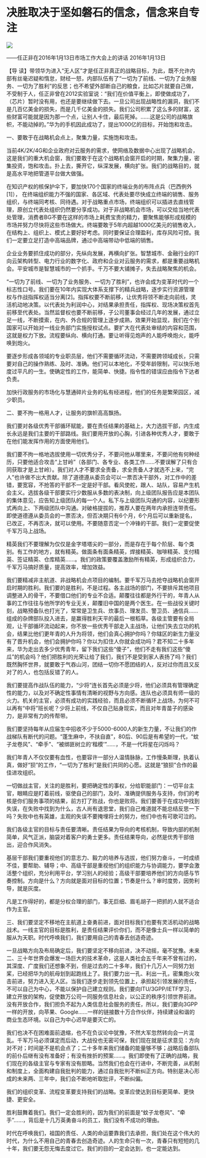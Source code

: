 # 决胜取决于坚如磐石的信念，信念来自专注
<img class="pv" src="https://api.visitor.plantree.me/visitor-badge/pv?namespace=plantree.me&key=renzhengfei-speeches/./docs/speeches/2016/01/决胜取决于坚如磐石的信念，信念来自专注.md">


——任正非在2016年1月13日市场工作大会上的讲话
2016年1月13日



【导  读】带领华为进入“无人区”才是任正非真正的战略目标，为此，既不允许内部有丝毫迟疑和惰怠，财经一怒，内部队伍有了“一切为了前线、一切为了业务服务、一切为了胜利”的反思；也不希望外部断自己的粮食，比如芯片就要自己做，不受制于人，任正非曾在2012实验室说：“我们在价值平衡上，即使做成功了，（芯片）暂时没有用，也还是要继续做下去。一旦公司出现战略性的漏洞，我们不是几百亿美金的损失，而是几千亿美金的损失。我们公司积累了这么多的财富，这些财富可能就是因为那一个点，让别人卡住，最后死掉。……这是公司的战略旗帜，不能动掉的。”华为的手机因此成功了，提出1000亿的目标，开始饱和攻击。



一、要敢于在战略机会点上，聚集力量，实施饱和攻击。

当前4K/2K/4G和企业政府对云服务的需求，使网络及数据中心出现了战略机会，这是我们的重大机会窗，我们要敢于在这个战略机会窗开启的时期，聚集力量，密集投资，饱和攻击。扑上去，撕开它，纵深发展，横向扩张。我们的战略目的，就是高水平地把管道平台做大做强。

在知识产权的核保护伞下，要加快170个国家的终端业务的布阵点兵（巴西例外[1]）， 在终端组织能力不强的国家、各区域、代表处要尽快成立终端的销售、服务组织，与终端同考核、同待遇。对于战略重点市场，终端组织可以插进去直线管理，原创立代表处组织仍然要分享成功。对于非战略机会市场，可以交给当地代表处管理，消费者BG不要在这样的市场上耗费宝贵的精力，要聚焦能够形成规模的市场并努力尽快将这些市场做大。终端要敢于5年内超越1000亿美元的销售收入，在结构上、组织上、模式上要好好考虑。同时要保证合理盈利，库存风险可控。我们一定要立足打造中高端品牌，通过中高端带动中低端的销售。

企业业务要抓住成功的部分，先纵向发展，再横向扩张。智慧城市、金融行业的IT向云架构转型、电力行业的数字化、政府和企业对云服务的需求，都是重要战略机会。平安城市是智慧城市的一个抓手。千万不要大铺摊子，失去战略聚焦的机会。

“一切为了前线、一切为了业务服务、一切为了胜利”，也许会成为变革时代的一个标志性口号。我们要在10年内实现大体系支撑下的精兵战略，逐步实行资源管理权与作战指挥权适当分离[2]。指挥权要不断前移，让优秀将领不断走向前线，灵活机动地决策。以代表处为利润中心，对结果承担责任，指挥权、现场决策权首先前移至代表处。当然监督权也要不断前移，子公司董事会经过几年的发展，通过立足一线，不断摸索，在内、外合规的管理上逐步成熟，效果开始显现，我们在个别国家可以开始对一线业务部门实施授权试点。要扩大在代表处审结的内容和范围，这就是权力下放。流程要纵向、横向打通。要让听得见炮声的人能呼唤炮火，能呼唤到炮火。

要逐步形成各领域的专业职员层，他们不需要循环流动，不需要跨领域成长，只需要对自己的操作熟练、及时、准确。他们可以本地化，不受年龄限制，可以快乐地度过平凡的一生。使确定性的工作，能简单、快捷。指令性的错误应由指令下达者负责。

加快行政服务的市场化与慧通碎片业务的私有经进程，他们的任务是繁荣园区，减少职员。

二、要不拘一格用人才，让服务的旗帜高高飘扬。

我们要对各级优秀干部循环赋能，要在责任结果的基础上，大力选拔干部，内生成长永远是我们主要的干部路线。我们要用开放的心胸，引进各种优秀人才，要敢于在他们能发挥作用的方面使用他们。

我们要不拘一格地选拔使用一切优秀分子，不要问他从哪里来，不要问他有何种经历，只要他适合攻击“上甘岭”（各部门、各专业、各类工作……不要误解了只有合同获取才是上甘岭）。我们对人才不要求全责备，求全责备人才就选不上来，“完人”也许做不出大贡献。除了道德遵从委员会可以一票否决干部外，对工作中的差错，要宽容，不抢答的干部不一定是好干部。看风使舵，跟人、站队，容易产生机会主义。选拔各级干部要实行少数服从多数的表决制，向上级团队报告应是本团队的集体意见，应告知上级团队的每一个人。私下与上级团队沟通的内容，以纪要形式再向上、下两级团队中沟通。对破格提拔的，推荐人要在两年内承担连带责任。即使道德遵从委员会的一票否决，但否决期只有6个月，6个月后可以重新提名，已改正，不再否决，就可以使用。不要随意否定一个冲锋的干部。我们一定要促使千军万马上战场。

精英我们不要理解为仅仅是金字塔塔尖的一部分，而是存在于每个阶层、每个类别。有工作的地方，就有精英。做面条有面条精英，焊接精英、咖啡精英、支付精英、签证精英、仓库精英……。我们的政策要覆盖激励所有精英，形成组织合力，千军万马搞好质量，提高效率，增加效益。

我们要精减非主航道、非战略机会点项目的编制。要千军万马去抢夺战略机会窗开启时期的胜利。我们要的是胜利，不是过程。各主战场的部门，不要排斥其他项目调整进入的骨干，不要借口他们的专业不合适。颠覆往往都是外行干的，年青人从事的工作往往与他所学的专业无关，颠覆旧中国的是两个医生。在一些战役关键时刻，战略预备队也打光了，常常是卫生兵、炊事员、理发员、警卫员、通信兵……组成的杂牌部队投入进去，是赢得胜利天平的最后一根稻草。各级主管要有全局观，让干部循环流动起来，你不放一些优秀干部走入主战场，让他们失去立功的机会，结果比他们更年青的人升为将领，他们会真心拥护你吗？你辖区的新生力量没有了晋升机会，他们会拥护你吗？你以为扣住人你就会成功吗？君不知二十多年来，华为走出去多少优秀青年，留下我们这些“傻子”，他们不走有我们这些“傻瓜”的机会吗？他们把胜利的光荣让给了我们，我们不是受到家人表扬了吗？我们既然胸怀世界，就要敢于气吞山河，团结一切你不愿团结的人，反对过你而且又反对了的人，也包括反错了的人。

我们要提高作战队伍的能力，“少将”连长首先必须是少将，他们必须具有管理确定性的能力，以及对不确定性事情有清晰的视野与方向感。连队也必须具有师一级的火力。机关的主官，必须有成功的实践经验，而且必须不断循环上战场，为何不可以再有“中将”班长呢？少将上前线，不仅自己贴身现实，而且对年青苗子的感染力，是非常有力的传帮带。

我们要坚持每年从应届生中招收不少于5000-6000人的新生力量，不让我们的作战梯队有断代的问题。“蓬生麻中，不扶自直”，80后、90后是有希望的一代，“蚊子龙卷风”、“牵手”、“被绑匪树立的‘楷模’”……，不是一代将星在闪烁吗？

我们年青人不仅仅要有血性，也要容许一部分人温情脉脉，工作慢条斯理，执着认真，做好“狈”的工作，“一切为了胜利”是我们共同的心愿。这就是“狼狈”合作的最佳进攻组织。

一切做战主官，关注的是胜利，要把确定性的事权，分给职能部门：一切平台主官，眼睛应是盯着前线，驱使自己的部门，及时、准确提供服务与支持，你们的考核是你们服务事项的结果，前方打了败战，你也是败将。我们要善于在成功中找到失误，在失败中找到为什么，古人尚有退思堂，我们自己难道就不能总结反思一下吗？失败中也有英雄，主观的失误不要掩埋将士的努力，他们中也有可歌可泣的。

我们各级主官的目标与责任要清晰。责任结果为导向的考核机制，导致内部的机制简单，风气正派，脑袋对着客户的勇士更多。责任结果导向，必然是优秀干部倍出，迎合作风消失。

基层干部我们要重视他们的意志力、毅力的培养与选拔，他们努力奋斗，一时成绩不佳，要帮助、辅导；中、高级干部是重视他们的组织能力与协调能力，要学会激活整个组织，充分利用平台，学习别人的经验；高级干部要培养他们的方向感与节奏控制。方向是什么？方向就是面对目标的位置；节奏是什么？审时度势，因势利导，就是灰度。

凡是工作得好的，都是分权合理的部门，事无巨细、眉毛胡子一把抓的人就不适合作为主官。

三、我们要坚定不移地在主航道上奋勇前进，面对目标我们也要有灵活机动的战略战术。一线主官的目标是胜利，是责任结果评价你们，而不是像士兵一样以简单的服从为天职。时代呼唤我们，我们要用自己的青春去创造奇迹。

一旦战略方向及布局确定后，我们要坚定不移向前进，决不动摇，毫不犹豫。未来二、三十年世界会爆发一场巨大的技术革命，这是人类社会五千年来不曾有过的，其深度、广度我们还想象不到，但是过去的二十多年，我们十几万人一同努力划桨，已经把华为的航母划到起跑线上了。我们要力出一孔、利出一孔，密集炮火攻击前进，努力进入无人区。当我们逐步走到领先位置上，承担起引领发展的责任，不可以自己为中心，不能以保护自己建立规则。我们要向ITU/3GPP/IETF学习，建立开放的架构，促使数万公司一同服务信息社会，以公正的秩序引领世界前进。没有开放合作，我们担负不起为人类信息社会服务的责任，所以，我们要向3GPP一样的开放，向苹果、Google……一样的链接数十万合作伙伴，持续建设和谐的商业生态环境。以自己为中心迟早是要灭亡的。

我们也决不在困难面前退缩，也不在负议论中犹豫，不然大军忽然转向会一片混乱。千军万马必须谋定而后动，大战役也无密可保，我们现在就是征求意见：方向对不对；时间是不是机会点了；二十多年来我们储备的能量够不够；战略后备部队的前仆后继有没有准备好；有没有挫折的预案……。我们即使有了正确的战略，我们现在的各级主官与专家有没有胆略。当然我们也会在行进中，不断完善，从机制和制度上，全面构建自我批判的能力，通过自我批判不断纠正方向。特别是决心形成的未来两、三年中，我们会不断地听取批评，不断纠偏。

我们的组织变革、流程变革要支持我们的战略。变革应使达到目标更简单、更快捷、更安全。

胜利鼓舞着我们。我们一定会胜利的，因为我们的前面是“蚊子龙卷风”、“牵手”……，背后是十几万英勇奋斗的员工，我们没有不成功的理由。

时代在呼唤我们，祖国的责任、人类的命运要靠我们去承担，我们处在这个伟大的时代，为什么不用自己的青春去创造奇迹。人的生命只有一次，青春只有短短的几十年，我们要无怨无悔去度过它。我们的目的一定会达到，也一定能达到。
